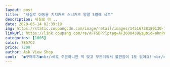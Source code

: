 ```yaml
---
layout: post 
title:  "새실로 아동용 치치커즈 스니커즈 양말 5켤레 세트" 
description: 새실로 아 ..
date: 2020-05-14 02:39:19 
img: https://static.coupangcdn.com/image/retail/images/14516728180130-73087fd5-17bd-49e0-9750-5a50df48f215.jpg 
linkUrl: https://link.coupang.com/re/AFFSDP?lptag=AF3600438&subid=ahnPublicAsk&pageKey=1370511389&itemId=2403046839&vendorItemId=70397873265&traceid=V0-113-126164ed405c3c06 
categories: [1005] 
color: 7E57C2 
price: 7200 
author: Ask View Shop 
cont:  "●구매후기●<br/>6호 주문하니깐 딱 맞고 부드러워서 불편함이 1도 없어요!!<br/>디자인이 깔끔하고 너무 귀여엽길래<br/>발 사이즈가 220인데<br/>새실로 양말 어느덧 단골이 되어버렸어요,,, 사실 이건 지난번에 실수로 6호를 주문해버렸는데 생각보다 사이즈가 넉넉해서 230인 저도 신겠더라구욬ㅋㅋ 디자인도 아이들 양말이어도 예쁘고 봄봄느낌 나길래 예뻐서 일부러 6호 주문해봤어요,,, 다른 깔끔한 디자인도 같이 주문했는데 몇개 저 갖고 교회 학생들 어린이날 선물로 나눠주려고요!<br/>아기들 발목양말 잘못 신기면 벗겨지거나 발목에 자국 나거든요 부드러우면서도 고무줄 힘이 있어야하고 너무 짧으면 뒤꿈치가 내려가고 너무 길면 또 안이쁘죠 적당한 길이감에 부드러우면서도 고무줄 힘이 있어 좋아요 제가 줄무늬<br/>움청 좋아하는디 두기나 들어있어요 ㅋㅋ 다 이쁘지만 선호도 순으로 사진 찍었어요 색감이 북유럽풍이라 애기들 여름 반바지 정장에도 이쁠 거 같아요^^<br/>제가 신을려고 주문을 했어요 ㅎㅎㅎ<br/>" 
---
```

